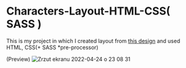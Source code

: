 # Characters-Layout-HTML-CSS( SASS )
This is my project in which I created layout from [this design](https://xd.adobe.com/view/913ecde1-cd6e-499c-9f8c-3454130770ac-c46d/specs/) and used HTML, CSS(+ SASS *pre-processor)

(Preview)
![Zrzut ekranu 2022-04-24 o 23 08 31](https://user-images.githubusercontent.com/94636710/164996676-ca60927f-b2ce-434b-8af3-e99ca78bdb5b.png)
